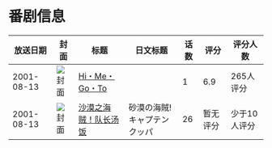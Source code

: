 # 番剧信息

|放送日期|封面|标题|日文标题|话数|评分|评分人数|
|---|---|---|---|---|---|---|
|2001-08-13|![封面](https://bangumi.tv/img/no_icon_subject.png)|[Hi・Me・Go・To](https://bangumi.tv/subject/74457)||1|6.9|265人评分|
|2001-08-13|![封面](https://lain.bgm.tv/pic/cover/c/c6/d9/98695_XXBAX.jpg)|[沙漠之海贼！队长汤饭](https://bangumi.tv/subject/98695)|砂漠の海賊!キャプテンクッパ|26|暂无评分|少于10人评分|
